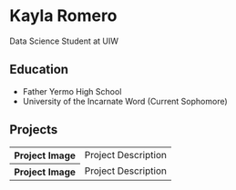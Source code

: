 <h1>Kayla Romero</h1>
<p>Data Science Student at UIW</p>

<h2>Education</h2>
<ul>
  <li>Father Yermo High School</li>
  <li>University of the Incarnate Word (Current Sophomore)</li>
</ul>

<h2>Projects</h2>
<table>
  <tr>
    <th>Project Image</th>
    <td>Project Description</td>
  </tr>
  <tr>
    <th>Project Image</th>
    <td>Project Description</td>
  </tr>
</table>
